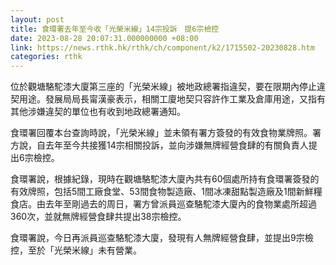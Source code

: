 ```yaml
---
layout: post
title: 食環署去年至今收「光榮米線」14宗投訴　提6宗檢控
date: 2023-08-28 20:07:31.000000000 +08:00
link: https://news.rthk.hk/rthk/ch/component/k2/1715502-20230828.htm
categories: rthk
---
```


位於觀塘駱駝漆大廈第三座的「光榮米線」被地政總署指違契，要在限期內停止違契用途。發展局局長甯漢豪表示，相關工廈地契只容許作工業及倉庫用途，又指有其他涉嫌違契的單位也有收到地政總署通知。

食環署回覆本台查詢時說，「光榮米線」並未領有署方簽發的有效食物業牌照。署方說，自去年至今共接獲14宗相關投訴，並向涉嫌無牌經營食肆的有關負責人提出6宗檢控。

食環署說，根據紀錄，現時在觀塘駱駝漆大廈內共有60個處所持有食環署簽發的有效牌照，包括5間工廠食堂、53間食物製造廠、1間冰凍甜點製造廠及1間新鮮糧食店。由去年至剛過去的周日，署方曾派員巡查駱駝漆大廈內的食物業處所超過360次，並就無牌經營食肆共提出38宗檢控。

食環署說，今日再派員巡查駱駝漆大廈，發現有人無牌經營食肆，並提出9宗檢控，至於「光榮米線」未有營業。
